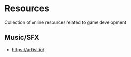# Resources
Collection of online resources related to game development

## Music/SFX
- https://artlist.io/
